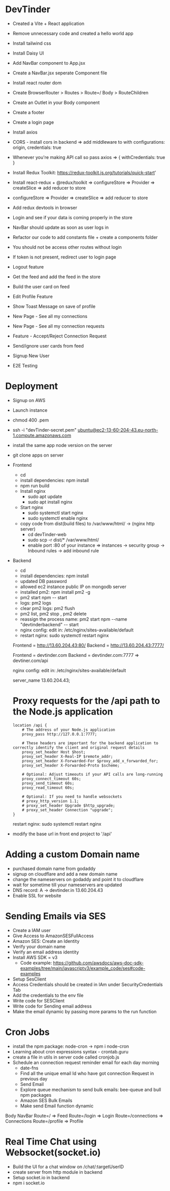 # DevTinder

- Created a Vite + React application
- Remove unnecessary code and created a hello world app
- Install tailwind css
- Install Daisy UI
- Add NavBar component to App.jsx
- Create a NavBar.jsx seperate Component file
- Install react router dom
- Create BrowserRouter > Routes > Route=/ Body > RouteChildren
- Create an Outlet in your Body component
- Create a footer
- Create a login page

- Install axios
- CORS - install cors in backend => add middleware to with configurations: origin, credentials: true
- Whenever you're making API call so pass axios => { withCredentials: true }

- Install Redux Toolkit: https://redux-toolkit.js.org/tutorials/quick-start'
- Install react-redux + @redux/toolkit => configureStore => Provider => createSlice => add reducer to store
- configureStore => Provider => createSlice => add reducer to store
- Add redux devtools in browser
- Login and see if your data is coming properly in the store
- NavBar should update as soon as user logs in
- Refactor our code to add constants file + create a components folder
- You should not be access other routes without login
- If token is not present, redirect user to login page
- Logout feature
- Get the feed and add the feed in the store
- Build the user card on feed
- Edit Profile Feature
- Show Toast Message on save of profile
- New Page - See all my connections
- New Page - See all my connection requests
- Feature - Accept/Reject Connection Request
- Send/ignore user cards from feed
- Signup New User
- E2E Testing

# Deployment

- Signup on AWS
- Launch instance
- chmod 400 <secret>.pem
- ssh -i "devTinder-secret.pem" ubuntu@ec2-13-60-204-43.eu-north-1.compute.amazonaws.com
- install the same app node version on the server
- git clone apps on server
- Frontend

  - cd <project folder>
  - install dependencies: npm install
  - npm run build
  - Install nginx
    - sudo apt update
    - sudo apt install nginx
  - Start nginx
    - sudo systemctl start nginx
    - sudo systemctl enable nginx
  - copy code from dist(build files) to /var/www/html/ -> (nginx http server)
    - cd devTinder-web
    - sudo scp -r dist/\* /var/www/html/
    - enable port :80 of your instance => instances -> security group -> Inbound rules -> add inbound rule

- Backend

  - cd <project folder>
  - install dependencies: npm install
  - updated DB password
  - allowed ec2 instance public IP on mongodb server
  - installed pm2: npm install pm2 -g
  - pm2 start npm -- start
  - logs: pm2 logs
  - clear pm2 logs: pm2 flush <process-name>
  - pm2 list, pm2 stop <process-name>, pm2 delete <process-name>
  - reassign the process name: pm2 start npm --name "devtinderbackend" -- start
  - nginx config: edit in: /etc/nginx/sites-available/default
  - restart nginx: sudo systemctl restart nginx

  Frontend = http://13.60.204.43:80/
  Backend = http://13.60.204.43:7777/

  Frontend = devtinder.com
  Backend = devtinder.com:7777 => devtiner.com/api

  nginx config: edit in: /etc/nginx/sites-available/default

  server_name 13.60.204.43;

  # Proxy requests for the /api path to the Node.js application

      location /api {
          # The address of your Node.js application
          proxy_pass http://127.0.0.1:7777;

          # These headers are important for the backend application to correctly identify the client and original request details
          proxy_set_header Host $host;
          proxy_set_header X-Real-IP $remote_addr;
          proxy_set_header X-Forwarded-For $proxy_add_x_forwarded_for;
          proxy_set_header X-Forwarded-Proto $scheme;

          # Optional: Adjust timeouts if your API calls are long-running
          proxy_connect_timeout 60s;
          proxy_send_timeout 60s;
          proxy_read_timeout 60s;

          # Optional: If you need to handle websockets
          # proxy_http_version 1.1;
          # proxy_set_header Upgrade $http_upgrade;
          # proxy_set_header Connection "upgrade";
      }

  restart nginx: sudo systemctl restart nginx

- modify the base url in front end project to '/api'

# Adding a custom Domain name

- purchased domain name from godaddy
- signup on cloudflare and add a new domain name
- change the nameservers on godaddy and point it to cloudflare
- wait for sometime till your nameservers are updated
- DNS record: A -> devtinder.in 13.60.204.43
- Enable SSL for website

# Sending Emails via SES

- Create a IAM user
- Give Access to AmazonSESFullAccess
- Amazon SES: Create an Identity
- Verify your domain name
- Verify an email address identity
- Install AWS SDK = v3
  - Code example: https://github.com/awsdocs/aws-doc-sdk-examples/tree/main/javascriptv3/example_code/ses#code-examples
- Setup SesClient
- Access Credentials should be created in IAm under SecurityCredentials Tab
- Add the credentials to the env file
- Write code for SESClient
- Write code for Sending email address
- Make the email dynamic by passing more params to the run function

# Cron Jobs

- install the npm package: node-cron -> npm i node-cron
- Learning about cron expressions syntax - crontab.guru
- create a file in utils in server code called cronjob.js
- Schedule an connection request reminder email for each day morning
  - date-fns
  - Find all the unique email Id who have got connection Request in previous day
  - Send Email
  - Explore queue mechanism to send bulk emails: bee-queue and bull npm packages
  - Amazon SES Bulk Emails
  - Make send Email function dynamic

Body
NavBar
Route=/ => Feed
Route=/login => Login
Route=/connections => Connections
Route=/profile => Profile

# Real Time Chat using Websocket(socket.io)

- Build the UI for a chat window on /chat/:targetUserID
- create server from http module in backend
- Setup socket.io in backend
- npm i socket.io
